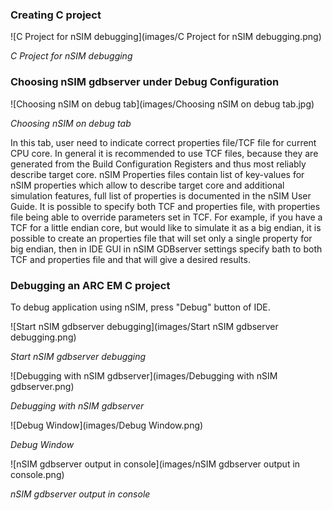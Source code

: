 ### Creating C project
   
  ![C Project for nSIM debugging](images/C Project for nSIM debugging.png)

  _C Project for nSIM debugging_
  

### Choosing nSIM gdbserver under Debug Configuration
   
   ![Choosing nSIM on debug tab](images/Choosing nSIM on debug tab.jpg)
    
   _Choosing nSIM on debug tab_

   In this tab, user need to indicate correct properties file/TCF file for
   current CPU core. In general it is recommended to use TCF files, because
   they are generated from the Build Configuration Registers and thus most
   reliably describe target core. nSIM Properties files contain list of
   key-values for nSIM properties which allow to describe target core and
   additional simulation features, full list of properties is documented in the
   nSIM User Guide.  It is possible to specify both TCF and properties file,
   with properties file being able to override parameters set in TCF. For
   example, if you have a TCF for a little endian core, but would like to
   simulate it as a big endian, it is possible to create an properties file
   that will set only a single property for big endian, then in IDE GUI in nSIM
   GDBserver settings specify bath to both TCF and properties file and that
   will give a desired results.


### Debugging an ARC EM C project

To debug application using nSIM, press "Debug" button of IDE.
    
   ![Start nSIM gdbserver debugging](images/Start nSIM gdbserver debugging.png)
    
   _Start nSIM gdbserver debugging_
   
   ![Debugging with nSIM gdbserver](images/Debugging with nSIM gdbserver.png)
    
   _Debugging with nSIM gdbserver_

   ![Debug Window](images/Debug Window.png)
    
   _Debug Window_

   ![nSIM gdbserver output in console](images/nSIM gdbserver output in console.png)
     
   _nSIM gdbserver output in console_


